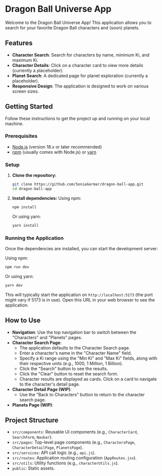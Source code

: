 # Dragon Ball Universe App

Welcome to the Dragon Ball Universe App! This application allows you to search for your favorite Dragon Ball characters and (soon) planets.

## Features

- **Character Search**: Search for characters by name, minimum Ki, and maximum Ki.
- **Character Details**: Click on a character card to view more details (currently a placeholder).
- **Planet Search**: A dedicated page for planet exploration (currently a placeholder).
- **Responsive Design**: The application is designed to work on various screen sizes.

## Getting Started

Follow these instructions to get the project up and running on your local machine.

### Prerequisites

- [Node.js](https://nodejs.org/) (version 18.x or later recommended)
- [npm](https://www.npmjs.com/) (usually comes with Node.js) or [yarn](https://yarnpkg.com/)

### Setup

1.  **Clone the repository:**
    ```bash
    git clone https://github.com/SoniaGarmar/dragon-ball-app.git
    cd dragon-ball-app
    ```

2.  **Install dependencies:**
    Using npm:
    ```bash
    npm install
    ```
    Or using yarn:
    ```bash
    yarn install
    ```

### Running the Application

Once the dependencies are installed, you can start the development server:

Using npm:
```bash
npm run dev
```
Or using yarn:
```bash
yarn dev
```

This will typically start the application on `http://localhost:5173` (the port might vary if 5173 is in use). Open this URL in your web browser to see the application.

## How to Use

-   **Navigation**: Use the top navigation bar to switch between the "Characters" and "Planets" pages.
-   **Character Search Page**:
    -   The application defaults to the Character Search page.
    -   Enter a character's name in the "Character Name" field.
    -   Specify a Ki range using the "Min Ki" and "Max Ki" fields, along with their respective units (e.g., 1000, 1 Million, 1 Billion).
    -   Click the "Search" button to see the results.
    -   Click the "Clear" button to reset the search form.
    -   Character results are displayed as cards. Click on a card to navigate to the character's detail page.
-   **Character Detail Page (WIP)**:
    -   Use the "Back to Characters" button to return to the character search page.
-   **Planets Page (WIP)**:

## Project Structure

-   `src/components`: Reusable UI components (e.g., `CharacterCard`, `SearchForm`, `Navbar`).
-   `src/pages`: Top-level page components (e.g., `CharactersPage`, `CharacterDetailPage`, `PlanetsPage`).
-   `src/services`: API call logic (e.g., `api.js`).
-   `src/routes`: Application routing configuration (`AppRoutes.jsx`).
-   `src/utils`: Utility functions (e.g., `characterUtils.js`).
-   `public`: Static assets.
